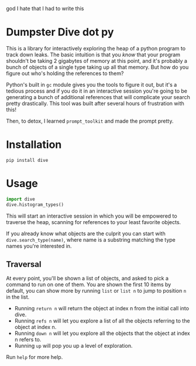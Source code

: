 god I hate that I had to write this

# Dumpster Dive dot py

This is a library for interactively exploring the heap of a python program to track down leaks.
The basic intuition is that you _know_ that your program shouldn't be taking 2 gigabytes of memory at this point, and it's probably a bunch of objects of a single type taking up all that memory.
But how do you figure out who's holding the references to them?

Python's built in `gc` module gives you the tools to figure it out, but it's a tedious process and if you do it in an interactive session you're going to be generating a bunch of additional references that will complicate your search pretty drastically.
This tool was built after several hours of frustration with this!

Then, to detox, I learned `prompt_toolkit` and made the prompt pretty.

# Installation

`pip install dive`

# Usage

```python
import dive
dive.histogram_types()
```

This will start an interactive session in which you will be empowered to traverse the heap, scanning for references to your least favorite objects.

If you already know what objects are the culprit you can start with `dive.search_type(name)`, where name is a substring matching the type names you're interested in.

## Traversal

At every point, you'll be shown a list of objects, and asked to pick a command to run on one of them.
You are shown the first 10 items by default, you can show more by running `list` or `list n` to jump to position `n` in the list.

- Running `return n` will return the object at index n from the initial call into dive.
- Running `refs n` will let you explore a list of all the objects referring to the object at index n.
- Running `down n` will let you explore all the objects that the object at index n refers to.
- Running `up` will pop you up a level of exploration.

Run `help` for more help.
